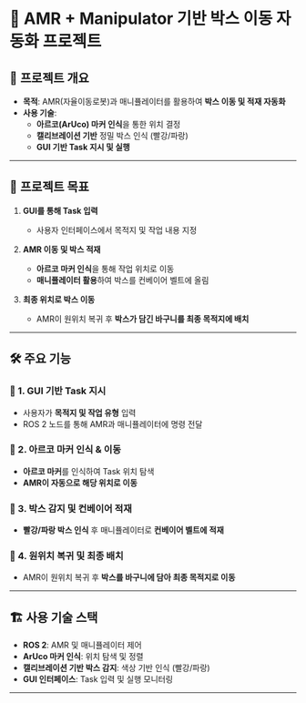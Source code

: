 # 🤖 AMR + Manipulator 기반 박스 이동 자동화 프로젝트

## 📌 프로젝트 개요
- **목적**: AMR(자율이동로봇)과 매니퓰레이터를 활용하여 **박스 이동 및 적재 자동화**
- **사용 기술**:
  - **아르코(ArUco) 마커 인식**을 통한 위치 결정
  - **캘리브레이션 기반** 정밀 박스 인식 (빨강/파랑)
  - **GUI 기반 Task 지시 및 실행**

---

## 🎯 프로젝트 목표
1. **GUI를 통해 Task 입력**
   - 사용자 인터페이스에서 목적지 및 작업 내용 지정

2. **AMR 이동 및 박스 적재**
   - **아르코 마커 인식**을 통해 작업 위치로 이동
   - **매니퓰레이터 활용**하여 박스를 컨베이어 벨트에 올림

3. **최종 위치로 박스 이동**
   - AMR이 원위치 복귀 후 **박스가 담긴 바구니를 최종 목적지에 배치**  

---

## 🛠️ 주요 기능
### 🔹 1. GUI 기반 Task 지시  
- 사용자가 **목적지 및 작업 유형** 입력  
- ROS 2 노드를 통해 AMR과 매니퓰레이터에 명령 전달  

### 🔹 2. 아르코 마커 인식 & 이동  
- **아르코 마커**를 인식하여 Task 위치 탐색  
- **AMR이 자동으로 해당 위치로 이동**  

### 🔹 3. 박스 감지 및 컨베이어 적재  
- **빨강/파랑 박스 인식** 후 매니퓰레이터로 **컨베이어 벨트에 적재**  

### 🔹 4. 원위치 복귀 및 최종 배치  
- AMR이 원위치 복귀 후 **박스를 바구니에 담아 최종 목적지로 이동**  

---

## 🏗️ 사용 기술 스택
- **ROS 2**: AMR 및 매니퓰레이터 제어
- **ArUco 마커 인식**: 위치 탐색 및 정렬
- **캘리브레이션 기반 박스 감지**: 색상 기반 인식 (빨강/파랑)
- **GUI 인터페이스**: Task 입력 및 실행 모니터링

---
